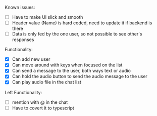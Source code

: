 Known issues:
  - [ ] Have to make UI slick and smooth
  - [ ] Header value (Name) is hard coded, need to update it if backend is there
  - [ ] Data is only fed by the one user, so not possible to see other's responses

Functionality:
  - [x] Can add new user
  - [x] Can move around with keys when focused on the list
  - [x] Can send a message to the user, both ways text or audio
  - [x] Can hold the audio button to send the audio message to the user
  - [x] Can play audio file in the chat list

Left Functionality:
  - [ ] mention with @ in the chat
  - [ ] Have to covert it to typescript